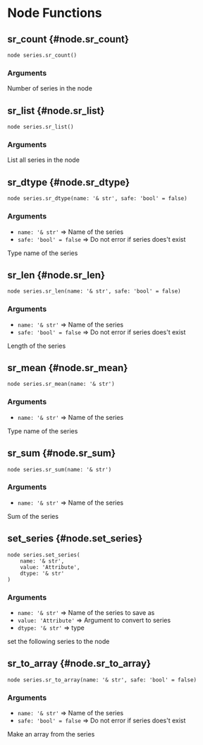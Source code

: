 # Node Functions
## sr_count {#node.sr_count}
```sig
node series.sr_count()
```

### Arguments


Number of series in the node
## sr_list {#node.sr_list}
```sig
node series.sr_list()
```

### Arguments


List all series in the node
## sr_dtype {#node.sr_dtype}
```sig
node series.sr_dtype(name: '& str', safe: 'bool' = false)
```

### Arguments
- `name: '& str'` => Name of the series
- `safe: 'bool' = false` => Do not error if series does't exist

Type name of the series
## sr_len {#node.sr_len}
```sig
node series.sr_len(name: '& str', safe: 'bool' = false)
```

### Arguments
- `name: '& str'` => Name of the series
- `safe: 'bool' = false` => Do not error if series does't exist

Length of the series
## sr_mean {#node.sr_mean}
```sig
node series.sr_mean(name: '& str')
```

### Arguments
- `name: '& str'` => Name of the series

Type name of the series
## sr_sum {#node.sr_sum}
```sig
node series.sr_sum(name: '& str')
```

### Arguments
- `name: '& str'` => Name of the series

Sum of the series
## set_series {#node.set_series}
```sig
node series.set_series(
    name: '& str',
    value: 'Attribute',
    dtype: '& str'
)
```

### Arguments
- `name: '& str'` => Name of the series to save as
- `value: 'Attribute'` => Argument to convert to series
- `dtype: '& str'` => type

set the following series to the node
## sr_to_array {#node.sr_to_array}
```sig
node series.sr_to_array(name: '& str', safe: 'bool' = false)
```

### Arguments
- `name: '& str'` => Name of the series
- `safe: 'bool' = false` => Do not error if series does't exist

Make an array from the series
